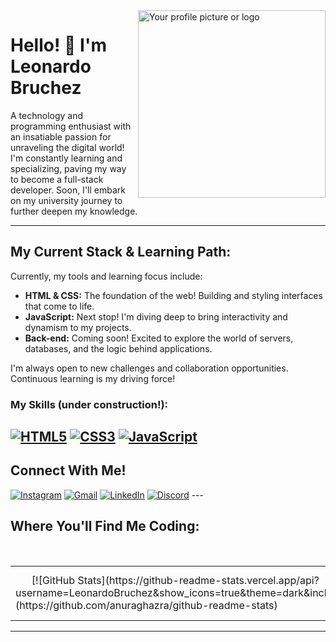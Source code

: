 <img align="right" src="URL_DA_SUA_IMAGEM.png" alt="Your profile picture or logo" width="300"/>

# Hello! 👋 I'm Leonardo Bruchez

A technology and programming enthusiast with an insatiable passion for unraveling the digital world! I'm constantly learning and specializing, paving my way to become a full-stack developer. Soon, I'll embark on my university journey to further deepen my knowledge.

---

## My Current Stack & Learning Path:

Currently, my tools and learning focus include:

* **HTML & CSS:** The foundation of the web! Building and styling interfaces that come to life.
* **JavaScript:** Next stop! I'm diving deep to bring interactivity and dynamism to my projects.
* **Back-end:** Coming soon! Excited to explore the world of servers, databases, and the logic behind applications.

I'm always open to new challenges and collaboration opportunities. Continuous learning is my driving force!

### My Skills (under construction!):

[![HTML5](https://img.shields.io/badge/HTML5-E34F26?style=for-the-badge&logo=html5&logoColor=white)](https://developer.mozilla.org/en-US/docs/Web/HTML)
[![CSS3](https://img.shields.io/badge/CSS3-1572B6?style=for-the-badge&logo=css3&logoColor=white)](https://developer.mozilla.org/en-US/docs/Web/CSS)
[![JavaScript](https://img.shields.io/badge/JavaScript-F7DF1E?style=for-the-badge&logo=javascript&logoColor=black)](https://developer.mozilla.org/en-US/docs/Web/JavaScript)
---

## Connect With Me!

[![Instagram](https://img.shields.io/badge/Instagram-%23E4405F.svg?style=for-the-badge&logo=Instagram&logoColor=white)](https://www.instagram.com/bruchezleo/)
[![Gmail](https://img.shields.io/badge/Gmail-D14836?style=for-the-badge&logo=gmail&logoColor=white)](mailto:Bruchezleonardo@gmail.com)
[![LinkedIn](https://img.shields.io/badge/linkedin-%230077B5.svg?style=for-the-badge&logo=linkedin&logoColor=white)](https://www.linkedin.com/in/leonardo-bruchez-280635356/)
[![Discord](https://img.shields.io/badge/Discord-%235865F2.svg?style=for-the-badge&logo=discord&logoColor=white)](YOUR_DISCORD_INVITE_LINK) ---

## Where You'll Find Me Coding:

<table width="100%">
  <tr>
    <td width="50%">
      [![GitHub Stats](https://github-readme-stats.vercel.app/api?username=LeonardoBruchez&show_icons=true&theme=dark&include_all_commits=true&count_private=true)](https://github.com/anuraghazra/github-readme-stats)
    </td>
    <td width="50%">
      [![Top Langs](https://github-readme-stats.vercel.app/api/top-langs/?username=LeonardoBruchez&layout=compact&theme=dark)](https://github.com/anuraghazra/github-readme-stats)
    </td>
  </tr>
</table>

---

